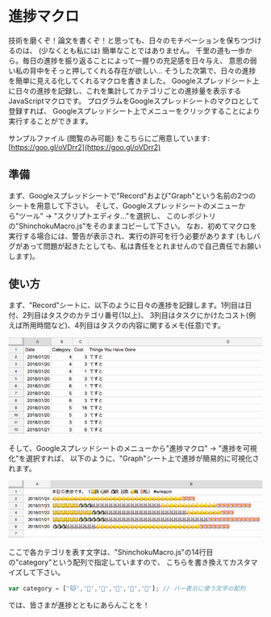 # 進捗マクロ

技術を磨くぞ！論文を書くぞ！と思っても、日々のモチベーションを保ちつづけるのは、
(少なくとも私には) 簡単なことではありません。
千里の道も一歩から。毎日の進捗を振り返ることによって一握りの充足感を日々与え、
意思の弱い私の背中をそっと押してくれる存在が欲しい…
そうした次第で、日々の進捗を簡単に見える化してくれるマクロを書きました。
Googleスプレッドシート上に日々の進捗を記録し、これを集計してカテゴリごとの進捗量を表示するJavaScriptマクロです。
プログラムをGoogleスプレッドシートのマクロとして登録すれば、
Googleスプレッドシート上でメニューをクリックすることにより実行することができます。

サンプルファイル (閲覧のみ可能) をこちらにご用意しています:
[https://goo.gl/oVDrr2](https://goo.gl/oVDrr2)

## 準備

まず、Googleスプレッドシートで"Record"および"Graph"という名前の2つのシートを用意して下さい。
そして、Googleスプレッドシートのメニューから"ツール" -> "スクリプトエディタ..."を選択し、
このレポジトリの"ShinchokuMacro.js"をそのままコピーして下さい。
なお、初めてマクロを実行する場合には、警告が表示され、実行の許可を行う必要があります
(もしバグがあって問題が起きたとしても、私は責任をとれませんので自己責任でお願いします)。

## 使い方

まず、"Record"シートに、以下のように日々の進捗を記録します。1列目は日付、2列目はタスクのカテゴリ番号(1以上)、
3列目はタスクにかけたコスト(例えば所用時間など)、4列目はタスクの内容に関するメモ(任意)です。

![record](fig/record.png)

そして、Googleスプレッドシートのメニューから"進捗マクロ" -> "進捗を可視化"を選択すれば、
以下のように、"Graph"シート上で進捗が簡易的に可視化されます。

![graph](fig/graph.png)

ここで各カテゴリを表す文字は、"ShinchokuMacro.js"の14行目の"category"という配列で指定していますので、
こちらを書き換えてカスタマイズして下さい。

```JavaScript
var category = ['🐱','🐶','🐧','🐰','🐤','🐹']; // バー表示に使う文字の配列
```

では、皆さまが進捗とともにあらんことを！
